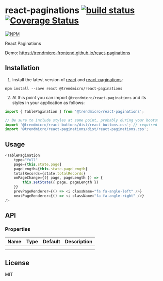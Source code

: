 # react-paginations [![build status](https://travis-ci.org/trendmicro-frontend/react-paginations.svg?branch=master)](https://travis-ci.org/trendmicro-frontend/react-paginations) [![Coverage Status](https://coveralls.io/repos/github/trendmicro-frontend/react-paginations/badge.svg?branch=master)](https://coveralls.io/github/trendmicro-frontend/react-paginations?branch=master)

[![NPM](https://nodei.co/npm/@trendmicro/react-paginations.png?downloads=true&stars=true)](https://nodei.co/npm/@trendmicro/react-paginations/)

React Paginations

Demo: https://trendmicro-frontend.github.io/react-paginations

## Installation

1. Install the latest version of [react](https://github.com/facebook/react) and [react-paginations](https://github.com/trendmicro-frontend/react-paginations):

  ```
  npm install --save react @trendmicro/react-paginations
  ```

2. At this point you can import `@trendmicro/react-paginations` and its styles in your application as follows:

  ```js
  import { TablePagination } from '@trendmicro/react-paginations';

  // Be sure to include styles at some point, probably during your bootstraping
  import '@trendmicro/react-buttons/dist/react-buttons.css'; // required dependency
  import '@trendmicro/react-paginations/dist/react-paginations.css';
  ```

## Usage

```js
<TablePagination
    type="full"
    page={this.state.page}
    pageLength={this.state.pageLength}
    totalRecords={state.totalRecords}
    onPageChange={({ page, pageLength }) => {
        this.setState({ page, pageLength })
    }}
    prevPageRenderer={() => <i className="fa fa-angle-left" />}
    nextPageRenderer={() => <i className="fa fa-angle-right" />}
/>
```

## API

### Properties

<table>
  <thead>
    <tr>
      <th align="left">Name</th>
      <th align="left">Type</th>
      <th align="left">Default</th>
      <th align="left">Description</th>
    </tr>
  </thead>
  <tbody>
    <tr>
      <td></td>
      <td></td>
      <td></td>
      <td></td>
    </tr>
    <tr>
      <td></td>
      <td></td>
      <td></td>
      <td></td>
    </tr>
  </tbody>
</table>

## License

MIT
